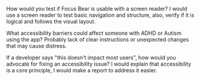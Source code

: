 How would you test if Focus Bear is usable with a screen reader?
I would use a screen reader to test basic navigation and structure, also, verify if it is logical and follows the visual layout.

What accessibility barriers could affect someone with ADHD or Autism using the app?
Probably lack of clear instructions or unexpected changes that may cause distress.

If a developer says "this doesn't impact most users", how would you advocate for fixing an accessibility issue?
I would explain that accessibility is a core principle, I would make a report to address it easier.
